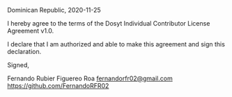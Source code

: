 Dominican Republic, 2020-11-25

I hereby agree to the terms of the Dosyt Individual Contributor License
Agreement v1.0.

I declare that I am authorized and able to make this agreement and sign this
declaration.

Signed,

Fernando Rubier Figuereo Roa fernandorfr02@gmail.com https://github.com/FernandoRFR02
